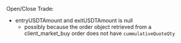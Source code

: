 Open/Close Trade:
- entryUSDTAmount and exitUSDTAmount is null 
    - possibly because the order object retrieved from a client_market_buy order does not have `cummulativeQuoteQty` 